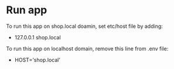 # Run app

To run this app on shop.local doamin, set etc/host file by adding: 
- 127.0.0.1 shop.local

To run this app on localhost domain, remove this line from .env file:
- HOST='shop.local'
